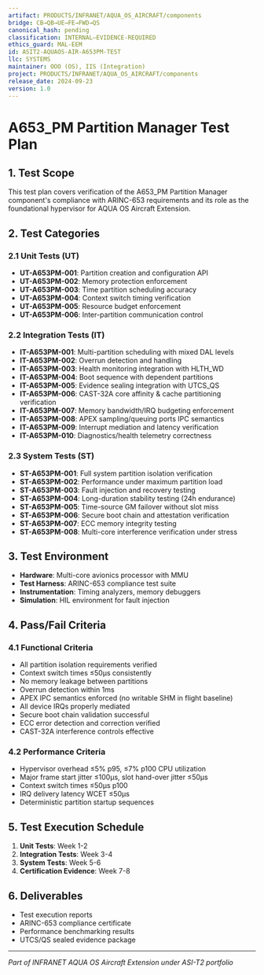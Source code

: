 ```yaml
---
artifact: PRODUCTS/INFRANET/AQUA_OS_AIRCRAFT/components
bridge: CB→QB→UE→FE→FWD→QS
canonical_hash: pending
classification: INTERNAL–EVIDENCE-REQUIRED
ethics_guard: MAL-EEM
id: ASIT2-AQUAOS-AIR-A653PM-TEST
llc: SYSTEMS
maintainer: OOO (OS), IIS (Integration)
project: PRODUCTS/INFRANET/AQUA_OS_AIRCRAFT/components
release_date: 2024-09-23
version: 1.0
---
```


# A653_PM Partition Manager Test Plan

## 1. Test Scope

This test plan covers verification of the A653_PM Partition Manager component's compliance with ARINC-653 requirements and its role as the foundational hypervisor for AQUA OS Aircraft Extension.

## 2. Test Categories

### 2.1 Unit Tests (UT)

- **UT-A653PM-001**: Partition creation and configuration API
- **UT-A653PM-002**: Memory protection enforcement
- **UT-A653PM-003**: Time partition scheduling accuracy
- **UT-A653PM-004**: Context switch timing verification
- **UT-A653PM-005**: Resource budget enforcement
- **UT-A653PM-006**: Inter-partition communication control

### 2.2 Integration Tests (IT)

- **IT-A653PM-001**: Multi-partition scheduling with mixed DAL levels
- **IT-A653PM-002**: Overrun detection and handling
- **IT-A653PM-003**: Health monitoring integration with HLTH_WD
- **IT-A653PM-004**: Boot sequence with dependent partitions
- **IT-A653PM-005**: Evidence sealing integration with UTCS_QS
- **IT-A653PM-006**: CAST-32A core affinity & cache partitioning verification
- **IT-A653PM-007**: Memory bandwidth/IRQ budgeting enforcement
- **IT-A653PM-008**: APEX sampling/queuing ports IPC semantics
- **IT-A653PM-009**: Interrupt mediation and latency verification
- **IT-A653PM-010**: Diagnostics/health telemetry correctness

### 2.3 System Tests (ST)

- **ST-A653PM-001**: Full system partition isolation verification
- **ST-A653PM-002**: Performance under maximum partition load
- **ST-A653PM-003**: Fault injection and recovery testing
- **ST-A653PM-004**: Long-duration stability testing (24h endurance)
- **ST-A653PM-005**: Time-source GM failover without slot miss
- **ST-A653PM-006**: Secure boot chain and attestation verification
- **ST-A653PM-007**: ECC memory integrity testing
- **ST-A653PM-008**: Multi-core interference verification under stress

## 3. Test Environment

- **Hardware**: Multi-core avionics processor with MMU
- **Test Harness**: ARINC-653 compliance test suite
- **Instrumentation**: Timing analyzers, memory debuggers
- **Simulation**: HIL environment for fault injection

## 4. Pass/Fail Criteria

### 4.1 Functional Criteria
- All partition isolation requirements verified
- Context switch times ≤50μs consistently
- No memory leakage between partitions
- Overrun detection within 1ms
- APEX IPC semantics enforced (no writable SHM in flight baseline)
- All device IRQs properly mediated
- Secure boot chain validation successful
- ECC error detection and correction verified
- CAST-32A interference controls effective

### 4.2 Performance Criteria
- Hypervisor overhead ≤5% p95, ≤7% p100 CPU utilization
- Major frame start jitter ≤100μs, slot hand-over jitter ≤50μs
- Context switch times ≤50μs p100
- IRQ delivery latency WCET ≤50μs
- Deterministic partition startup sequences

## 5. Test Execution Schedule

1. **Unit Tests**: Week 1-2
2. **Integration Tests**: Week 3-4  
3. **System Tests**: Week 5-6
4. **Certification Evidence**: Week 7-8

## 6. Deliverables

- Test execution reports
- ARINC-653 compliance certificate
- Performance benchmarking results
- UTCS/QS sealed evidence package

---

*Part of INFRANET AQUA OS Aircraft Extension under ASI-T2 portfolio*